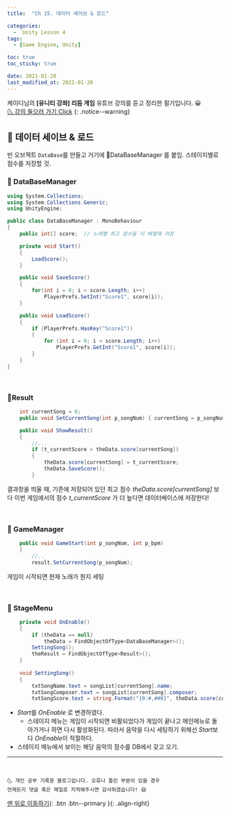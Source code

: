```yaml
---
title:  "Ch 15. 데이터 세이브 & 로드" 

categories:
  -  Unity Lesson 4
tags:
  - [Game Engine, Unity]

toc: true
toc_sticky: true

date: 2021-01-20
last_modified_at: 2021-01-20
---
```


케이디님의 **[유니티 강좌] 리듬 게임** 유튜브 강의를 듣고 정리한 필기입니다. 😀  
[🌜 강의 들으러 가기 Click](https://www.youtube.com/watch?v=eLdiOCWPfPc&list=PLUZ5gNInsv_MCnum4bOQRI72LdGkIY3tY&index=2&t=231s)
{: .notice--warning}


## 🚀 데이터 세이브 & 로드

빈 오브젝트 `DataBase`를 만들고 거기에 📜DataBaseManager 를 붙임. 스테이지별로 점수를 저장할 것.

### 📜 DataBaseManager

```c#
using System.Collections;
using System.Collections.Generic;
using UnityEngine;

public class DataBaseManager : MonoBehaviour
{
    public int[] score;  // 노래별 최고 점수들 이 배열에 저장

    private void Start()
    {
        LoadScore();
    }

    public void SaveScore()
    {
        for(int i = 0; i < score.Length; i++)
            PlayerPrefs.SetInt("Score1", score[i]);
    }

    public void LoadScore()
    {
        if (PlayerPrefs.HasKey("Score1"))
        {
            for (int i = 0; i < score.Length; i++)
                PlayerPrefs.GetInt("Score1", score[i]);
        }
    }
}

```


<br>

### 📜Result

```c#
    int currentSong = 0;
    public void SetCurrentSong(int p_songNum) { currentSong = p_songNum; }

    public void ShowResult()
    {
        //...
        if (t_currentScore > theData.score[currentSong])
        {
            theData.score[currentSong] = t_currentScore;
            theData.SaveScore();
        }
```

결과창을 띄울 때, 기존에 저장되어 있던 최고 점수 *theData.score[currentSong]* 보다 이번 게임에서의 점수 *t_currentScore* 가 더 높다면 데이터베이스에 저장한다!


<br>

### 📜 GameManager

```c#
    public void GameStart(int p_songNum, int p_bpm)
    {
        //..
        result.SetCurrentSong(p_songNum);
```

게임이 시작되면 현재 노래가 뭔지 세팅


<br>

### 📜 StageMenu

```c#
    private void OnEnable()
    {
        if (theData == null)
            theData = FindObjectOfType<DataBaseManager>();
        SettingSong();
        theResult = FindObjectOfType<Result>();
    }
    
    void SettingSong()
    {
        txtSongName.text = songList[currentSong].name;
        txtSongComposer.text = songList[currentSong].composer;
        txtSongScore.text = string.Format("{0:#,##0}", theData.score[currentSong]);
```

- *Start*를 *OnEnable* 로 변경하였다.
  - 스테이지 메뉴는 게임이 시작되면 비활되었다가 게임이 끝나고 메인메뉴로 돌아가거나 하면 다시 활성화된다. 따라서 음악을 다시 세팅하기 위해선 *Start*보다 *OnEnable*이 적절하다.
- 스테이지 메뉴에서 보이는 해당 음악의 점수를 DB에서 갖고 오기.

***
<br>

    🌜 개인 공부 기록용 블로그입니다. 오류나 틀린 부분이 있을 경우 
    언제든지 댓글 혹은 메일로 지적해주시면 감사하겠습니다! 😄

[맨 위로 이동하기](#){: .btn .btn--primary }{: .align-right}